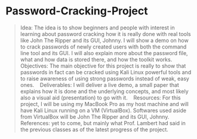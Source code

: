 # Password-Cracking-Project

> Idea: The idea is to show beginners and people with interest in learning about password cracking how it is really done with real tools like John The Ripper and its GUI, Johnny. I will show a demo on how to crack passwords of newly created users with both the command line tool and its GUI. I will also explain more about the password file, what and how data is stored there, and how the toolkit works. 
 
> Objectives: The main objective for this project is really to show that passwords in fact can be cracked using Kali Linux powerful tools and to raise awareness of using strong passwords instead of weak, easy ones. 
 
> Deliverables: I will deliver a live demo, a small paper that explains how it is done and the underlying concepts, and most likely also a visual aid (presentation) to go with it. 
 
> Resources: For this project, I will be using my MacBook Pro as my host machine and will have Kali Linux running on a VM (VirtualBox). Softwares used aside from VirtualBox will be John The Ripper and its GUI, Johnny.
 
> References: yet to come, but mainly what Prof. Lambert had said in the previous classes as of the latest progress of the project.
